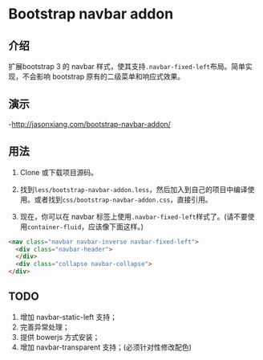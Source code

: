 # Bootstrap navbar addon


## 介绍

扩展bootstrap 3 的 navbar 样式，使其支持`.navbar-fixed-left`布局。简单实现，不会影响 bootstrap 原有的二级菜单和响应式效果。


## 演示

-http://jasonxiang.com/bootstrap-navbar-addon/


## 用法

  1. Clone 或下载项目源码。

  2. 找到`less/bootstrap-navbar-addon.less`，然后加入到自己的项目中编译使用。或者找到`css/bootstrap-navbar-addon.css`，直接引用。

  3. 现在，你可以在 navbar 标签上使用`.navbar-fixed-left`样式了。(请不要使用`container-fluid`，应该像下面这样。)
  ```html
  <nav class="navbar navbar-inverse navbar-fixed-left">
    <div class="navbar-header">
    </div>
    <div class="collapse navbar-collapse">
  </div>
  ```

## TODO

1. 增加 navbar-static-left 支持；
2. 完善异常处理；
3. 提供 bowerjs 方式安装；
4. 增加 navbar-transparent 支持；(必须针对性修改配色)

